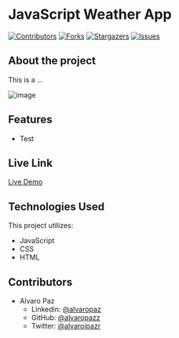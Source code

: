 # JavaScript Weather App

[![Contributors][contributors-shield]][contributors-url]
[![Forks][forks-shield]][forks-url]
[![Stargazers][stars-shield]][stars-url]
[![Issues][issues-shield]][issues-url]

## About the project

This is a ...

![image]()

## Features

- Test 

## Live Link

[Live Demo]()

## Technologies Used

This project utilizes:

- JavaScript
- CSS
- HTML

## Contributors

- Alvaro Paz
  - Linkedin: [@alvaropaz](https://linkedin.com/in/alvaropaz/)
  - GitHub: [@alvaropazz](https://github.com/alvaropazz)
  - Twitter: [@alvaroipazr](https://twitter.com/alvaroipazr)
  
<!-- MARKDOWN LINKS & IMAGES -->

[contributors-shield]: https://img.shields.io/github/contributors/alvaropazz/js_weather_app.svg?style=flat-square
[contributors-url]: https://github.com/alvaropazz/js_weather_app/graphs/contributors
[forks-shield]: https://img.shields.io/github/forks/alvaropazz/js_weather_app.svg?style=flat-square
[forks-url]: https://github.com/alvaropazz/js_weather_app/network/members
[stars-shield]: https://img.shields.io/github/stars/alvaropazz/js_weather_app.svg?style=flat-square
[stars-url]: https://github.com/alvaropazz/js_weather_app/stargazers
[issues-shield]: https://img.shields.io/github/issues/alvaropazz/js_weather_app.svg?style=flat-square
[issues-url]: https://github.com/alvaropazz/js_weather_app/issues
